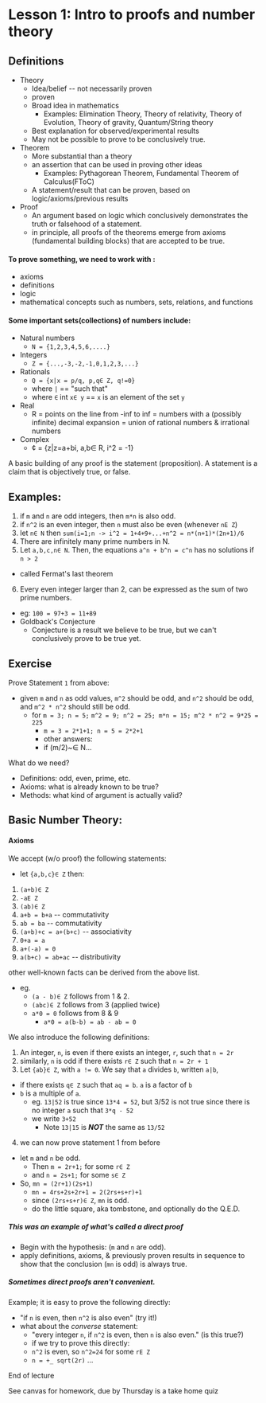 Lesson 1: Intro to proofs and number theory
===

Definitions
---

- Theory
  + Idea/belief -- not necessarily proven
  + proven
  + Broad idea in mathematics
    * Examples: Elimination Theory, Theory of relativity, Theory of Evolution, Theory of gravity, Quantum/String theory
  + Best explanation for observed/experimental results
  + May not be possible to prove to be conclusively true.
- Theorem
  + More substantial than a theory
  + an assertion that can be used in proving other ideas
    * Examples: Pythagorean Theorem, Fundamental Theorem of Calculus(FToC)
  + A statement/result that can be proven, based on logic/axioms/previous results
- Proof
  + An argument based on logic which conclusively demonstrates the truth or falsehood of a statement.
  + in principle, all proofs of the theorems emerge from axioms (fundamental building blocks) that are accepted to be true.

#### To prove something, we need to work with :
- axioms
- definitions
- logic
- mathematical concepts such as numbers, sets, relations, and functions

#### Some important sets(collections) of numbers include:

- Natural numbers 
  + `N = {1,2,3,4,5,6,....}`
- Integers
  + `Z = {...,-3,-2,-1,0,1,2,3,...}`
- Rationals
  + `Q = {x|x = p/q, p,q∈ Z, q!=0}`
  + where `|` == "such that"
  + where `∈` int `x∈ y` == `x` is an element of the set `y`
- Real
  + R = points on the line from -inf to inf
      = numbers with a (possibly infinite) decimal expansion
      = union of rational numbers & irrational numbers
- Complex
  + ¢ = {z|z=a+bi, a,b∈ R, i^2 = -1}

A basic building of any proof is the statement (proposition).
A statement is a claim that is objectively true, or false.

Examples:
---
1. if `m` and `n` are odd integers, then `m*n` is also odd.
2. if `n^2` is an even integer, then `n` must also be even (whenever `nE Z`)
3. let `n∈ N`  then `sum(i=1;n -> i^2 = 1+4+9+...+n^2 = n*(n+1)*(2n+1)/6`
4. There are infinitely many prime numbers in N.
5. Let `a,b,c,n∈ N`. Then, the equations `a^n + b^n = c^n` has no solutions if `n > 2`
  + called Fermat's last theorem
6. Every even integer larger than 2, can be expressed as the sum of two prime numbers.
  + eg: `100 = 97+3 = 11+89`
  + Goldback's Conjecture
    * Conjecture is a result we believe to be true, but we can't conclusively prove to be true yet.
  
  
  
Exercise
---

Prove Statement `1` from above:

- given `m` and `n` as odd values, `m^2` should be odd, and `n^2` should be odd, and `m^2 * n^2` should still be odd.
  + for `m = 3; n = 5;` `m^2 = 9; n^2 = 25; m*n = 15; m^2 * n^2 = 9*25 = 225`
    * `m = 3 = 2*1+1; n = 5 = 2*2+1`
    * other answers:
    * if (m/2)~∈ N...

What do we need?

- Definitions: odd, even, prime, etc.
- Axioms: what is already known to be true?
- Methods: what kind of argument is actually valid?

Basic Number Theory:
---

#### Axioms
We accept (w/o proof) the following statements:

- let `{a,b,c}∈ Z` then:

1. `(a+b)∈ Z`
2. `-aE Z`
3. `(ab)∈ Z`
4. `a+b = b+a` -- commutativity
5. `ab = ba` -- commutativity
6. `(a+b)+c = a+(b+c)` -- associativity
7. `0+a = a`
8. `a+(-a) = 0`
9. `a(b+c) = ab+ac` -- distributivity

other well-known facts can be derived from the above list.

- eg. 
  + `(a - b)∈ Z` follows from 1 & 2.
  + `(abc)∈ Z` follows from 3 (applied twice)
  + `a*0 = 0` follows from 8 & 9
    * `a*0 = a(b-b) = ab - ab = 0`
    
   
We also introduce the following definitions:

1. An integer, `n`, is even if there exists an integer, `r`, such that `n = 2r`
2. similarly, `n` is odd if there exists `r∈ Z` such that `n = 2r + 1`
3. Let `{ab}∈ Z`, with `a != 0`. We say that `a` divides `b`, written `a|b`, 
  - if there exists `q∈ Z` such that `aq = b`. `a` is a factor of `b`
  - `b` is a multiple of `a`.
    + eg. `13|52` is true since `13*4 = 52`, but 3/52 is not true since there is no integer `a` such that `3*q - 52`
    + we write `3+52`
      * Note `13|15` is _**NOT**_ the same as `13/52`
4. we can now prove statement 1 from before

- let `m` and `n` be odd.
  + Then `m = 2r+1;` for some `r∈ Z`
  + and  `n = 2s+1;` for some `s∈ Z`
- So, `mn = (2r+1)(2s+1)`
  + `mn = 4rs+2s+2r+1 = 2(2rs+s+r)+1`
  + since `(2rs+s+r)∈ Z`, `mn` is odd.
  + do the little square, aka tombstone, and optionally do the Q.E.D.
  
##### This was an example of what's called a _**direct proof**_

- Begin with the hypothesis: (`m` and `n` are odd).
- apply definitions, axioms, & previously proven results in sequence to show that the conclusion (`mn` is odd) is always true.

##### Sometimes direct proofs aren't convenient.

Example; it is easy to prove the following directly:
- "if `n` is even, then `n^2` is also even" (try it!)
- what about the _converse_ statement:
  +  "every integer `n`, if `n^2` is even, then `n` is also even." (is this true?)
  +  if we try to prove this directly:
    *  `n^2` is even, so `n^2=24` for some `rE Z` 
    *  `n = +_ sqrt(2r)` ... 

End of lecture 


See canvas for homework, due by Thursday is a take home quiz 
